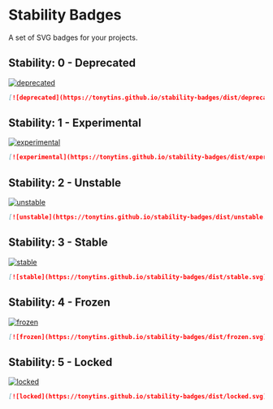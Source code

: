 # Stability Badges

A set of SVG badges for your projects.

## Stability: 0 - Deprecated

[![deprecated](https://tonytins.github.io/stability-badges/dist/deprecated.svg)](https://github.com/tonytins/stability-badges)

```markdown
[![deprecated](https://tonytins.github.io/stability-badges/dist/deprecated.svg)](https://github.com/tonytins/stability-badges)
```

## Stability: 1 - Experimental

[![experimental](https://tonytins.github.io/stability-badges/dist/experimental.svg)](https://github.com/tonytins/stability-badges)

```markdown
[![experimental](https://tonytins.github.io/stability-badges/dist/experimental.svg)](https://github.com/tonytins/stability-badges)
```

## Stability: 2 - Unstable

[![unstable](https://tonytins.github.io/stability-badges/dist/unstable.svg)](https://github.com/tonytins/stability-badges)

```markdown
[![unstable](https://tonytins.github.io/stability-badges/dist/unstable.svg)](https://github.com/tonytins/stability-badges)
```

## Stability: 3 - Stable

[![stable](https://tonytins.github.io/stability-badges/dist/stable.svg)](https://github.com/tonytins/stability-badges)

```markdown
[![stable](https://tonytins.github.io/stability-badges/dist/stable.svg)](https://github.com/tonytins/stability-badges)
```

## Stability: 4 - Frozen

[![frozen](https://tonytins.github.io/stability-badges/dist/frozen.svg)](https://github.com/tonytins/stability-badges)

```markdown
[![frozen](https://tonytins.github.io/stability-badges/dist/frozen.svg)](https://github.com/tonytins/stability-badges)
```

## Stability: 5 - Locked

[![locked](https://tonytins.github.io/stability-badges/dist/locked.svg)](https://github.com/tonytins/stability-badges)

```markdown
[![locked](https://tonytins.github.io/stability-badges/dist/locked.svg)](https://github.com/tonytins/stability-badges)
```
